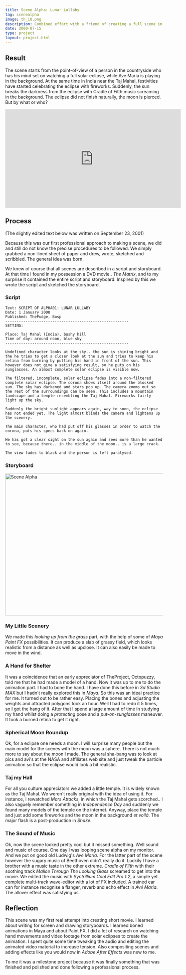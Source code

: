 ```yaml
---
title: Scene Alpha: Lunar Lullaby
tag: scenealpha
image: th_18.png
description: Combined effort with a friend of creating a full scene in 3D with multiple shots and with audio. The scene was the teaser to the full movie that was the goal of a collaborative movie project TheProjectV1.
date: 2000-07-15
type: project
layout: project.html
---
```


## Result
The scene starts from the point-of-view of a person in the countryside who has his mind set on watching a full solar eclipse, while Ave Maria is playing in the background. At the same time in India near the Taj Mahal, festivities have started celebrating the eclipse with fireworks. Suddenly, the sun breaks the darkness from the eclipse with Cradle of Filth music screaming in the background. The eclipse did not finish naturally, the moon is pierced. But by what or who?

<iframe width="560" height="315" src="https://www.youtube.com/embed/n_qvx4R1ZgU" frameborder="0" allowfullscreen></iframe>

## Process
(The slightly edited text below was written on September 23, 2001)

Because this was our first professional approach to making a scene, we did and still do not know the precise procedures to be followed. We simply grabbed a non-lined sheet of paper and drew, wrote, sketched and scribbled. The general idea was born.

We knew of course that all scenes are described in a script and storyboard. At that time I found in my possession a DVD movie.. *The Matrix*, and to my surprise it contained the entire script and storyboard. Inspired by this we wrote the script and sketched the storyboard.

### Script
```
Text: SCRIPT OF ALPHA01: LUNAR LULLABY
Date: 1 January 2000
Published: ThePudge, Bosp
-------------------------------------------------------
SETTING:

Place: Taj Mahal (India), bushy hill
Time of day: around noon, blue sky
-------------------------------------------------------

Undefined character looks at the sky.. the sun is shining bright and the he tries to get a closer look at the sun and tries to keep his retina from burning by putting his hand in front of the sun. This however does not give a satisfying result, so he puts on his sunglasses. An almost complete solar eclipse is visible now.

The filtered, incomplete, solar eclipse fades into a non-filtered complete solar eclipse. The corona shows itself around the blocked sun. The sky has darkened and stars pop up. The camera zooms out so the rest of the surroundings can be seen. This includes a mountain landscape and a temple resembling the Taj Mahal. Fireworks fairly light up the sky.

Suddenly the bright sunlight appears again, way to soon, the eclipse has not ended yet. The light almost blinds the camera and lightens up the scenery.

The main character, who had put off his glasses in order to watch the corona, puts his specs back on again.

He has got a clear sight on the sun again and sees more than he wanted to see, because there.. in the middle of the moon.. is a large crack.

The view fades to black and the person is left paralysed.
```

### Storyboard
<a data-flickr-embed="true" data-header="true"  href="https://www.flickr.com/photos/95999935@N05/albums/72157681210611641" title="Scene Alpha"><img src="https://c1.staticflickr.com/5/4163/34272144691_33c8eef5e4_c.jpg" width="640" height="453" alt="Scene Alpha"></a><script async src="//embedr.flickr.com/assets/client-code.js" charset="utf-8"></script>


### My Little Scenery

We made this *looking up from the grass* part, with the help of some of *Maya Paint FX* possibilities. It can produce a slab of grassy field, which looks realistic from a distance as well as upclose. It can also easily be made to move in the wind.

### A Hand for Shelter

It was a coincidence that an early appreciator of TheProject, Octopuzzy, told me that he had made a model of a hand. Now it was up to me to do the animation part. I had to bone the hand. I have done this before in *3d Studio MAX* but I hadn't really explored this in *Maya*. So this was an ideal practice for me. It turned out to be rather easy. Placing the bones and adjusting the weights and attracted polygons took an hour. Well I had to redo it 5 times, so I got the hang of it. After that I spend a large amount of time in studying my hand whilst doing a *protecting* pose and a *put-on-sunglasses* maneuver. It took a burned retina to get it right.

### Spherical Moon Roundup

Ok, for a eclipse one needs a moon. I will surprise many people but the main model for the scenes with the moon was a sphere. There is not much more to say about the moon I made. The general sha-bang was to look at pics and avi's at the NASA and affiliates web site and just tweak the particle animation so that the eclipse would look a bit realistic.

### Taj my Hall

For all you culture appreciators we added a little temple. It is widely known as the Taj Mahal. We weren't really original with the idea of using it. For instance, I rewatched *Mars Attacks*, in which the Taj Mahal gets scorched.. I also vaguely remember something in *Independence Day* and suddenly we found many models of the temple on the internet. Anyway, place the temple and just add some fireworks and the moon in the background *et voilà*. The major flash is a post-production in *Shake*.

### The Sound of Music

Ok, now the scene looked pretty cool but it missed something. Well sound and music of course. One day I was looping scene alpha on my monitor. And we put on good old Ludwig's *Avé Maria*. For the latter part of the scene however the sugary music of Beethoven didn't really do it. Luckily I have a brother with a music taste in the other extreme. *Cradle of Filth* with their soothing track *Malice Through The Looking Glass* screamed to get into the movie. We edited the music with *Syntrillium Cool Edit Pro 1.2*, a simple yet complete multi-track wave-editor with a lot of FX included. A trained ear can for instance recognise a flanger, reverb and echo effect in *Avé Maria*. The allover effect was satisfying us.

## Reflection
This scene was my first real attempt into creating short movie. I learned about writing for screen and drawing storyboards. I learned boned animations in Maya and about Paint FX. I did a lot of research on watching hand movements and video footage from solar eclipses to create the animation. I spent quite some time tweaking the audio and editing the animated video material to increase tension. Also compositing scenes and adding effects like you would now in *Adobe After Effects* was new to me.

To me it was a milestone project because it was finally something that was finished and polished and done following a professional process.

